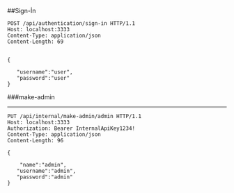 ##Sign-İn





    POST /api/authentication/sign-in HTTP/1.1
    Host: localhost:3333
    Content-Type: application/json
    Content-Length: 69


    {

       "username":"user",
       "password":"user"
    }

###make-admin 

___
    PUT /api/internal/make-admin/admin HTTP/1.1
    Host: localhost:3333
    Authorization: Bearer InternalApiKey1234!
    Content-Type: application/json
    Content-Length: 96
    
    {

        "name":"admin",
       "username":"admin",
       "password":"admin"
    }
